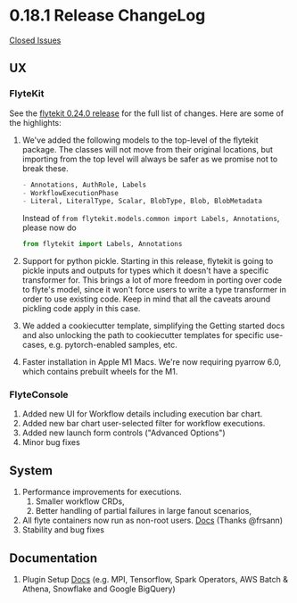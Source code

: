 # 0.18.1 Release ChangeLog

[Closed Issues](https://github.com/flyteorg/flyte/issues?q=is%3Aissue+milestone%3A0.18.1+is%3Aclosed)

## UX

### FlyteKit
See the [flytekit 0.24.0 release](https://github.com/flyteorg/flytekit/releases/tag/v0.24.0) for the full list of changes. Here are some of the highlights:

1. We've added the following models to the top-level of the flytekit package. The classes will not move from their original locations, but importing from the top level will always be safer as we promise not to break these.
    ```python
   - Annotations, AuthRole, Labels
   - WorkflowExecutionPhase
   - Literal, LiteralType, Scalar, BlobType, Blob, BlobMetadata
   ```

   Instead of `from flytekit.models.common import Labels, Annotations`, please now do
   ```python
   from flytekit import Labels, Annotations
   ```
2. Support for python pickle. Starting in this release, flytekit is going to pickle inputs and outputs for types which it doesn't have a specific transformer for. This brings a lot of more freedom in porting over code to flyte's model, since it won't force users to write a type transformer in order to use existing code. Keep in mind that all the caveats around pickling code apply in this case.
4. We added a cookiecutter template, simplifying the Getting started docs and also unlocking the path to cookiecutter templates for specific use-cases, e.g. pytorch-enabled samples, etc.
5. Faster installation in Apple M1 Macs. We're now requiring pyarrow 6.0, which contains prebuilt wheels for the M1.

### FlyteConsole
1. Added new UI for Workflow details including execution bar chart.
2. Added new bar chart user-selected filter for workflow executions.
3. Added new launch form controls ("Advanced Options")
4. Minor bug fixes

## System
1. Performance improvements for executions.
    1. Smaller workflow CRDs,
    2. Better handling of partial failures in large fanout scenarios,
3. All flyte containers now run as non-root users. [Docs](https://docs.flyte.org/en/latest/deployment/security/security.html) (Thanks @frsann)
4. Stability and bug fixes

## Documentation 
1. Plugin Setup [Docs](https://docs.flyte.org/en/latest/deployment/plugin_setup/index.html) (e.g. MPI, Tensorflow, Spark Operators, AWS Batch & Athena, Snowflake and Google BigQuery) 
